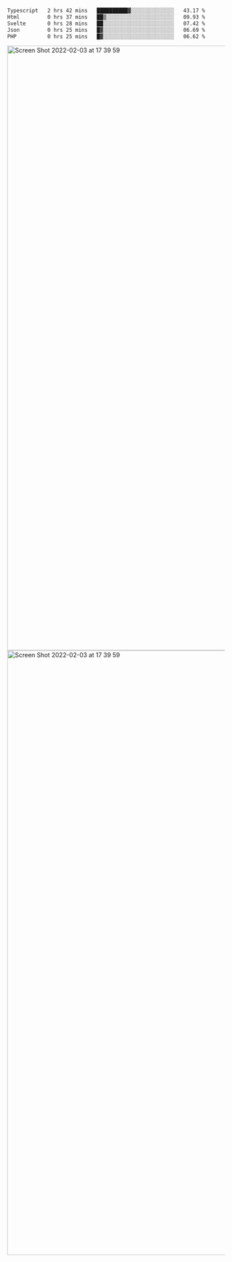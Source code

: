 <!--START_SECTION:waka-->

```txt
Typescript   2 hrs 42 mins   ██████████▓░░░░░░░░░░░░░░   43.17 %
Html         0 hrs 37 mins   ██▒░░░░░░░░░░░░░░░░░░░░░░   09.93 %
Svelte       0 hrs 28 mins   ██░░░░░░░░░░░░░░░░░░░░░░░   07.42 %
Json         0 hrs 25 mins   █▓░░░░░░░░░░░░░░░░░░░░░░░   06.69 %
PHP          0 hrs 25 mins   █▓░░░░░░░░░░░░░░░░░░░░░░░   06.62 %
```

<!--END_SECTION:waka-->

<img width="1400" alt="Screen Shot 2022-02-03 at 17 39 59" src="https://user-images.githubusercontent.com/45716542/152387304-f2b60485-53a6-4f4b-a818-5cefb1b0c0ae.png">
<img width="1400" alt="Screen Shot 2022-02-03 at 17 39 59" src="https://user-images.githubusercontent.com/45716542/152387273-ea5cdf21-2a45-44da-8bef-00c1763b1d42.png">
